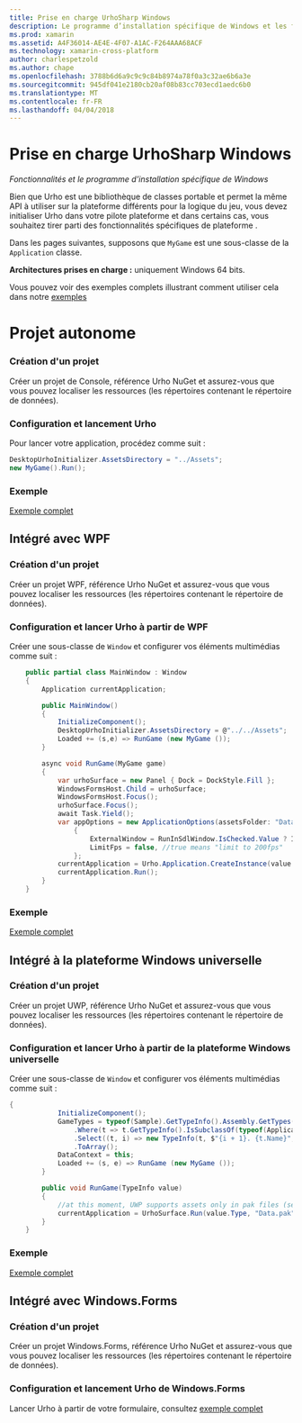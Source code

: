 ```yaml
---
title: Prise en charge UrhoSharp Windows
description: Le programme d’installation spécifique de Windows et les fonctionnalités UrhoSharp.
ms.prod: xamarin
ms.assetid: A4F36014-AE4E-4F07-A1AC-F264AAA68ACF
ms.technology: xamarin-cross-platform
author: charlespetzold
ms.author: chape
ms.openlocfilehash: 3788b6d6a9c9c9c84b8974a78f0a3c32ae6b6a3e
ms.sourcegitcommit: 945df041e2180cb20af08b83cc703ecd1aedc6b0
ms.translationtype: MT
ms.contentlocale: fr-FR
ms.lasthandoff: 04/04/2018
---
```

# <a name="urhosharp-windows-support"></a>Prise en charge UrhoSharp Windows

_Fonctionnalités et le programme d’installation spécifique de Windows_

Bien que Urho est une bibliothèque de classes portable et permet la même API à utiliser sur la plateforme différents pour la logique du jeu, vous devez initialiser Urho dans votre pilote plateforme et dans certains cas, vous souhaitez tirer parti des fonctionnalités spécifiques de plateforme .

Dans les pages suivantes, supposons que `MyGame` est une sous-classe de la `Application` classe.

**Architectures prises en charge :** uniquement Windows 64 bits.

Vous pouvez voir des exemples complets illustrant comment utiliser cela dans notre [exemples](https://github.com/xamarin/urho-samples/tree/master/FeatureSamples)

# <a name="standalone-project"></a>Projet autonome

### <a name="creating-a-project"></a>Création d'un projet

Créer un projet de Console, référence Urho NuGet et assurez-vous que vous pouvez localiser les ressources (les répertoires contenant le répertoire de données).

### <a name="configuring-and-launching-urho"></a>Configuration et lancement Urho

Pour lancer votre application, procédez comme suit :

```csharp
DesktopUrhoInitializer.AssetsDirectory = "../Assets";
new MyGame().Run();
```
### <a name="example"></a>Exemple

[Exemple complet](https://github.com/xamarin/urho-samples/tree/master/FeatureSamples/Desktop)

## <a name="integrated-with-wpf"></a>Intégré avec WPF

### <a name="creating-a-project"></a>Création d'un projet

Créer un projet WPF, référence Urho NuGet et assurez-vous que vous pouvez localiser les ressources (les répertoires contenant le répertoire de données).

### <a name="configuring-and-launching-urho-from-wpf"></a>Configuration et lancer Urho à partir de WPF

Créer une sous-classe de `Window` et configurer vos éléments multimédias comme suit :

```csharp
    public partial class MainWindow : Window
    {
        Application currentApplication;

        public MainWindow()
        {
            InitializeComponent();
            DesktopUrhoInitializer.AssetsDirectory = @"../../Assets";
            Loaded += (s,e) => RunGame (new MyGame ());
        }

        async void RunGame(MyGame game)
        {
            var urhoSurface = new Panel { Dock = DockStyle.Fill };
            WindowsFormsHost.Child = urhoSurface;
            WindowsFormsHost.Focus();
            urhoSurface.Focus();
            await Task.Yield();
            var appOptions = new ApplicationOptions(assetsFolder: "Data")
                {
                    ExternalWindow = RunInSdlWindow.IsChecked.Value ? IntPtr.Zero : urhoSurface.Handle,
                    LimitFps = false, //true means "limit to 200fps"
                };
            currentApplication = Urho.Application.CreateInstance(value.Type, appOptions);
            currentApplication.Run();
        }
    }
```

### <a name="example"></a>Exemple

[Exemple complet](https://github.com/xamarin/urho-samples/tree/master/FeatureSamples/WPF)

## <a name="integrated-with-uwp"></a>Intégré à la plateforme Windows universelle

### <a name="creating-a-project"></a>Création d'un projet

Créer un projet UWP, référence Urho NuGet et assurez-vous que vous pouvez localiser les ressources (les répertoires contenant le répertoire de données).

### <a name="configuring-and-launching-urho-from-uwp"></a>Configuration et lancer Urho à partir de la plateforme Windows universelle

Créer une sous-classe de `Window` et configurer vos éléments multimédias comme suit :

```csharp
{
            InitializeComponent();
            GameTypes = typeof(Sample).GetTypeInfo().Assembly.GetTypes()
                .Where(t => t.GetTypeInfo().IsSubclassOf(typeof(Application)) && t != typeof(Sample))
                .Select((t, i) => new TypeInfo(t, $"{i + 1}. {t.Name}", ""))
                .ToArray();
            DataContext = this;
            Loaded += (s, e) => RunGame (new MyGame ());
        }

        public void RunGame(TypeInfo value)
        {
            //at this moment, UWP supports assets only in pak files (see PackageTool)
            currentApplication = UrhoSurface.Run(value.Type, "Data.pak");
        }
    }
```

### <a name="example"></a>Exemple

[Exemple complet](https://github.com/xamarin/urho-samples/tree/master/FeatureSamples/UWP)

## <a name="integrated-with-windowsforms"></a>Intégré avec Windows.Forms

### <a name="creating-a-project"></a>Création d'un projet

Créer un projet Windows.Forms, référence Urho NuGet et assurez-vous que vous pouvez localiser les ressources (les répertoires contenant le répertoire de données).

### <a name="configuring-and-launching-urho-from-windowsforms"></a>Configuration et lancement Urho de Windows.Forms

Lancer Urho à partir de votre formulaire, consultez [exemple complet](https://github.com/xamarin/urho-samples/blob/master/FeatureSamples/WinForms/SamplesForm.cs)

